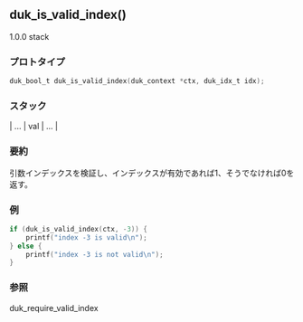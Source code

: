 ## duk_is_valid_index() 

1.0.0 stack

### プロトタイプ

```c
duk_bool_t duk_is_valid_index(duk_context *ctx, duk_idx_t idx);
```

### スタック

| ... | val | ... |

### 要約

引数インデックスを検証し、インデックスが有効であれば1、そうでなければ0を返す。


### 例

```c
if (duk_is_valid_index(ctx, -3)) {
    printf("index -3 is valid\n");
} else {
    printf("index -3 is not valid\n");
}
```

### 参照

duk_require_valid_index